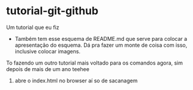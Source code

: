 # tutorial-git-github
Um tutorial que eu fiz

- Também tem esse esquema de README.md que serve para colocar a apresentação do esquema. Dá pra fazer um monte de coisa com isso, inclusive colocar imagens.

To fazendo um outro tutorial mais voltado para os comandos agora, sim depois de mais de um ano teehee

1. abre o index.html no browser aí so de sacanagem
